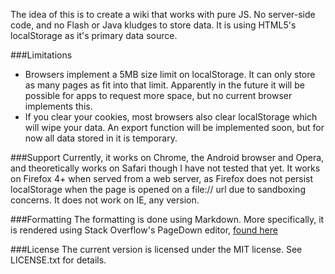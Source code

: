 The idea of this is to create a wiki that works with pure JS. No
server-side code, and no Flash or Java kludges to store data. It is
using HTML5's localStorage as it's primary data source.

###Limitations
* Browsers implement a 5MB size limit on localStorage. It can only store
as many pages as fit into that limit. Apparently in the future it will
be possible for apps to request more space, but no current browser
implements this.
* If you clear your cookies, most browsers also clear localStorage which
  will wipe your data. An export function will be implemented soon, but
  for now all data stored in it is temporary.

###Support
Currently, it works on Chrome, the Android browser and Opera, and theoretically works on Safari though
I have not tested that yet. It works on Firefox 4+ when served from a web
server, as Firefox does not persist localStorage when the page is opened
on a file:// url due to sandboxing concerns. It does not work on IE, any
version.

###Formatting
The formatting is done using Markdown. More specifically, it is rendered
using Stack Overflow's PageDown editor, [found here](http://code.google.com/p/pagedown/)

###License
The current version is licensed under the MIT license. See LICENSE.txt
for details.
